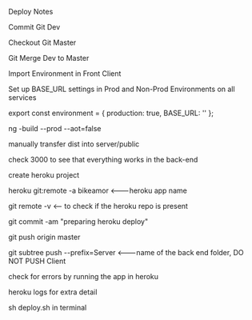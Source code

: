 Deploy Notes

Commit Git Dev

Checkout Git Master

Git Merge Dev to Master

Import Environment in Front Client

Set up BASE_URL settings in Prod and Non-Prod Environments on all services

export const environment = {
  production: true,
  BASE_URL: ''
};

ng -build --prod --aot=false

manually transfer dist into server/public

check 3000 to see that everything works in the back-end

create heroku project

heroku git:remote  -a bikeamor  <---heroku app name

git remote -v  <-- to check if the heroku repo is present

git commit -am "preparing heroku deploy"

git push origin master

git subtree push --prefix=Server <---name of the back end folder, DO NOT PUSH Client

check for errors by running the app in heroku

heroku logs for extra detail






sh deploy.sh in terminal
